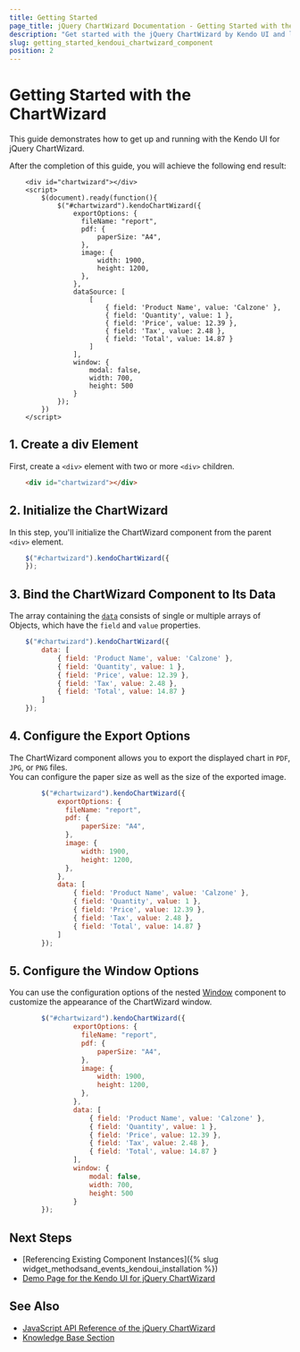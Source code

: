 ```yaml
---
title: Getting Started
page_title: jQuery ChartWizard Documentation - Getting Started with the ChartWizard
description: "Get started with the jQuery ChartWizard by Kendo UI and learn how to create, initialize, and enable the component."
slug: getting_started_kendoui_chartwizard_component
position: 2
---
```


# Getting Started with the ChartWizard

This guide demonstrates how to get up and running with the Kendo UI for jQuery ChartWizard.

After the completion of this guide, you will achieve the following end result:

```dojo
    <div id="chartwizard"></div>
    <script>
        $(document).ready(function(){
            $("#chartwizard").kendoChartWizard({
                exportOptions: {
                  fileName: "report",
                  pdf: {
                      paperSize: "A4",
                  },
                  image: {
                      width: 1900,
                      height: 1200,
                  },
                },
                dataSource: [
                    [
                        { field: 'Product Name', value: 'Calzone' },
                        { field: 'Quantity', value: 1 },
                        { field: 'Price', value: 12.39 },
                        { field: 'Tax', value: 2.48 },
                        { field: 'Total', value: 14.87 }
                    ]
                ],
                window: {
                    modal: false,
                    width: 700,
                    height: 500
                }
            });
        })        
    </script>
```

## 1. Create a div Element

First, create a `<div>` element with two or more `<div>` children.

```html
    <div id="chartwizard"></div>
```

## 2. Initialize the ChartWizard

In this step, you'll initialize the ChartWizard component from the parent `<div>` element.

```javascript
    $("#chartwizard").kendoChartWizard({
    });
```

## 3. Bind the ChartWizard Component to Its Data

The array containing the [`data`](/api/javascript/ui/chartwizard/configuration/datasource) consists of single or multiple arrays of Objects, which have the `field` and `value` properties.

```javascript
    $("#chartwizard").kendoChartWizard({            
        data: [
            { field: 'Product Name', value: 'Calzone' },
            { field: 'Quantity', value: 1 },
            { field: 'Price', value: 12.39 },
            { field: 'Tax', value: 2.48 },
            { field: 'Total', value: 14.87 }
        ]
    });
```

## 4. Configure the Export Options

The ChartWizard component allows you to export the displayed chart in `PDF`, `JPG`, or `PNG` files.  
You can configure the paper size as well as the size of the exported image. 

```javascript
        $("#chartwizard").kendoChartWizard({
            exportOptions: {
              fileName: "report",
              pdf: {
                  paperSize: "A4",
              },
              image: {
                  width: 1900,
                  height: 1200,
              },
            },
            data: [
                { field: 'Product Name', value: 'Calzone' },
                { field: 'Quantity', value: 1 },
                { field: 'Price', value: 12.39 },
                { field: 'Tax', value: 2.48 },
                { field: 'Total', value: 14.87 }
            ]
        });
```

## 5. Configure the Window Options

You can use the configuration options of the nested [Window](/api/javascript/ui/window) component to customize the appearance of the ChartWizard window.

```javascript
        $("#chartwizard").kendoChartWizard({
                exportOptions: {
                  fileName: "report",
                  pdf: {
                      paperSize: "A4",
                  },
                  image: {
                      width: 1900,
                      height: 1200,
                  },
                },
                data: [
                    { field: 'Product Name', value: 'Calzone' },
                    { field: 'Quantity', value: 1 },
                    { field: 'Price', value: 12.39 },
                    { field: 'Tax', value: 2.48 },
                    { field: 'Total', value: 14.87 }
                ],
                window: {
                    modal: false,
                    width: 700,
                    height: 500
                }
        });
```

## Next Steps

* [Referencing Existing Component Instances]({% slug widget_methodsand_events_kendoui_installation %})
* [Demo Page for the Kendo UI for jQuery ChartWizard](https://demos.telerik.com/kendo-ui/chartwizard/index)

## See Also

* [JavaScript API Reference of the jQuery ChartWizard](/api/javascript/ui/chartwizard)
* [Knowledge Base Section](/knowledge-base)


